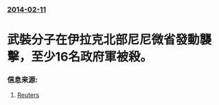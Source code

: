 ### [2014-02-11](/news/2014/02/11/index.md)

##### 
# 武裝分子在伊拉克北部尼尼微省發動襲擊，至少16名政府軍被殺。 




### 信息来源:

1. [Reuters](http://www.reuters.com/article/2014/02/11/us-iraq-violence-idUSBREA1A1BC20140211)
